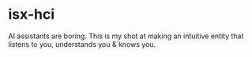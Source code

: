 # isx-hci
AI assistants are boring. This is my shot at making an intuitive entity that listens to you, understands you &amp; knows you.
